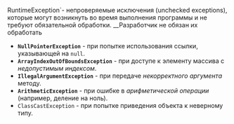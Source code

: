 RuntimeException`- непроверяемые исключения (unchecked exceptions), которые могут возникнуть во время выполнения программы и не требуют обязательной обработки.
__Разработчик не обязан их обработать

- **`NullPointerException`** - при попытке использования ссылки, указывающей на `null`.
- **`ArrayIndexOutOfBoundsException`** - при доступе к элементу массива с _недопустимым индексом_.
- **`IllegalArgumentException`** - при передаче _некорректного аргумента_ методу.
- **`ArithmeticException`**  - при ошибке в _арифметической операции_ (например, деление на ноль).
- `ClassCastException` - при попытке приведения объекта к неверному типу.